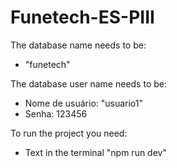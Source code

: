 # Funetech-ES-PIII

The database name needs to be: 
- "funetech"

The database user name needs to be:
- Nome de usuário: "usuario1"
- Senha: 123456

To run the project you need:
- Text in the terminal "npm run dev"

